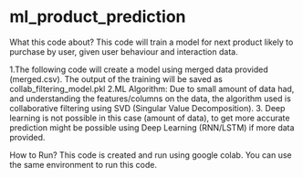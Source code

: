 # ml_product_prediction

What this code about?
This code will train a model for next product likely to purchase by user, given user behaviour and interaction data.
 
1.The following code will create a model using merged data provided (merged.csv). The output of the training will be saved as collab_filtering_model.pkl
2.ML Algorithm: Due to small amount of data had, and understanding the features/columns on the data, the algorithm used is collaborative filtering using SVD (Singular Value Decomposition).
3. Deep learning is not possible in this case (amount of data), to get more accurate prediction might be possible using Deep Learning (RNN/LSTM) if more data provided.

How to Run?
This code is created and run using google colab. You can use the same environment to run this code.





